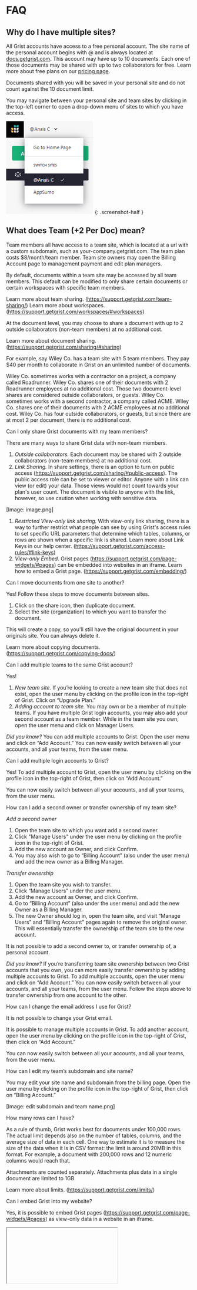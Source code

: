 FAQ
=========

Why do I have multiple sites?
-------------------------------

All Grist accounts have access to a free personal account. The site name of the personal account begins with @ and is always located at [docs.getgrist.com](https://docs.getgrist.com/). This account may have up to 10 documents. Each one of those documents may be shared with up to two collaborators for free. Learn more about free plans on our [pricing page](https://www.getgrist.com/pricing/).

Documents shared with you will be saved in your personal site and do not count against the 10 document limit.

You may navigate between your personal site and team sites by clicking in the top-left corner to open a drop-down menu of sites to which you have access.

*![Navigating between sites](images/faq/personal-and-team-site.png)*
{: .screenshot-half }


What does Team (+2 Per Doc) mean? 
-------------------------------

Team members all have access to a team site, which is located at a url with a custom subdomain, such as your-company.getgrist.com. The team plan costs $8/month/team member. Team site owners may open the Billing Account page to management payment and edit plan managers.

By default, documents within a team site may be accessed by all team members. This default can be modified to only share certain documents or certain workspaces with specific team members. 

Learn more about team sharing. (https://support.getgrist.com/team-sharing/)
Learn more about workspaces. (https://support.getgrist.com/workspaces/#workspaces)

At the document level, you may choose to share a document with up to 2 outside collaborators (non-team members) at no additional cost.

Learn more about document sharing. (https://support.getgrist.com/sharing/#sharing)

For example, say Wiley Co. has a team site with 5 team members. They pay $40 per month to collaborate in Grist on an unlimited number of documents.

Wiley Co. sometimes works with a contractor on a project, a company called Roadrunner. Wiley Co. shares one of their documents with 2 Roadrunner employees at no additional cost. Those two document-level shares are considered outside collaborators, or guests.
Wiley Co. sometimes works with a second contractor, a company called ACME. Wiley Co. shares one of their documents with 2 ACME employees at no additional cost. Wiley Co. has four outside collaborators, or guests, but since there are at most 2 per document, there is no additional cost.

Can I only share Grist documents with my team members?

There are many ways to share Grist data with non-team members. 

1. *Outside collaborators.* Each document may be shared with 2 outside collaborators (non-team members) at no additional cost.
2. *Link Sharing.* In share settings, there is an option to turn on public access (https://support.getgrist.com/sharing/#public-access). The public access role can be set to viewer or editor. Anyone with a link can view (or edit) your data. Those views would not count towards your plan's user count. The document is visible to anyone with the link, however, so use caution when working with sensitive data.

[Image: image.png]
1. *Restricted View-only link sharing.* With view-only link sharing, there is a way to further restrict what people can see by using Grist's access rules to set specific URL parameters that determine which tables, columns, or rows are shown when a specific link is shared. Learn more about Link Keys in our help center. (https://support.getgrist.com/access-rules/#link-keys) 
2. *View-only Embed.* Grist pages (https://support.getgrist.com/page-widgets/#pages) can be embedded into websites in an iframe. Learn how to embed a Grist page. (https://support.getgrist.com/embedding/)

Can I move documents from one site to another?

Yes! Follow these steps to move documents between sites.

1. Click on the share icon, then duplicate document. 
2. Select the site (organization) to which you want to transfer the document.

This will create a copy, so you'll still have the original document in your originals site. You can always delete it.

Learn more about copying documents. (https://support.getgrist.com/copying-docs/)

Can I add multiple teams to the same Grist account? 

Yes!

1. *New team site.* If you’re looking to create a new team site that does not exist, open the user menu by clicking on the profile icon in the top-right of Grist. Click on “Upgrade Plan.”
2. *Adding account to team site.* You may own or be a member of multiple teams. If you have multiple Grist login accounts, you may also add your second account as a team member. While in the team site you own, open the user menu and click on Manager Users. 

*Did you know?* You can add multiple accounts to Grist. Open the user menu and click on “Add Account.” You can now easily switch between all your accounts, and all your teams, from the user menu.

Can I add multiple login accounts to Grist?

Yes! To add multiple account to Grist, open the user menu by clicking on the profile icon in the top-right of Grist, then click on “Add Account.” 

You can now easily switch between all your accounts, and all your teams, from the user menu.

How can I add a second owner or transfer ownership of my team site?

*Add a second owner*

1. Open the team site to which you want add a second owner.
2. Click "Manage Users" under the user menu by clicking on the profile icon in the top-right of Grist. 
3. Add the new account as Owner, and click Confirm. 
4. You may also wish to go to “Billing Account” (also under the user menu) and add the new owner as a Billing Manager.
    

*Transfer ownership*

1. Open the team site you wish to transfer.
2. Click “Manage Users” under the user menu. 
3. Add the new account as Owner, and click Confirm. 
4. Go to “Billing Account” (also under the user menu) and add the new Owner as a Billing Manager.
5. The new Owner should log in, open the team site, and visit “Manage Users” and “Billing Account” pages again to remove the original owner. This will essentially transfer the ownership of the team site to the new account.

It is not possible to add a second owner to, or transfer ownership of, a personal account.

*Did you know?* If you’re transferring team site ownership between two Grist accounts that you own, you can more easily transfer ownership by adding multiple accounts to Grist. To add multiple accounts, open the user menu and click on “Add Account.” You can now easily switch between all your accounts, and all your teams, from the user menu. Follow the steps above to transfer ownership from one account to the other.

How can I change the email address I use for Grist?

It is not possible to change your Grist email. 

It is possible to manage multiple accounts in Grist. To add another account, open the user menu by clicking on the profile icon in the top-right of Grist, then click on “Add Account.” 

You can now easily switch between all your accounts, and all your teams, from the user menu.

How can I edit my team’s subdomain and site name?

You may edit your site name and subdomain from the billing page. Open the user menu by clicking on the profile icon in the top-right of Grist, then click on “Billing Account.”

[Image: edit subdomain and team name.png]

How many rows can I have?

As a rule of thumb, Grist works best for documents under 100,000 rows. The actual limit depends also on the number of tables, columns, and the average size of data in each cell. One way to estimate it is to measure the size of the data when it is in CSV format: the limit is around 20MB in this format. For example, a document with 200,000 rows and 12 numeric columns would reach that.

Attachments are counted separately. Attachments plus data in a single document are limited to 1GB.

Learn more about limits. (https://support.getgrist.com/limits/)

Can I embed Grist into my website?

Yes, it is possible to embed Grist pages (https://support.getgrist.com/page-widgets/#pages) as view-only data in a website in an iframe. 

<iframe src="https://templates.getgrist.com/6D8E2h2DQNwS/Task-Management/p/6?embed=true></iframe>

Replace the url written in red in the code above with the URL of the Grist page you wish to embed. Be sure to include ?embed=true at the end of the url.

Learn more about embedding Grist. (https://support.getgrist.com/embedding/)

Can I use Grist as the backend of my website or app?

Using Grist as a backend solution directly to a website or web app is not yet supported. We don't yet have an authentication method for this use case. The API key method isn't generally appropriate for web use, because the key would end up accessible to any viewer of the webpage, which is usually undesirable. We are interested in supporting this in the future and welcome ideas and feedback in our community forum (https://community.getgrist.com/).


Can I create apps using Grist, then sell those apps to customers?

White labeling is not yet supported in Grist. We are interested in supporting white labeling, and welcome ideas and feedback in our community forum (https://community.getgrist.com/).

Does Grist accept non-English characters?

Non-English characters are supported in column labels, but not column ids, which are the column’s Python name used in formulas. When importing a file into Grist, non-English characters xxx

To edit column labels and ids separately, open the creator panel and select the column menu. Click the link icon that joins label to id to enable column id editing. While non-English characters are not supported, it is possible to edit the ids into something more clear and friendly to use in formulas. 
[Image: label v id.png]
